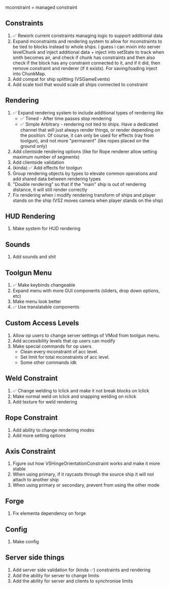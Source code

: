 mconstraint = managed constraint

## Constraints
1. ✅ Rework current constraints managing logic to support additional data
2. Expand mconstraints and rendering system to allow for mconstraints to be tied to blocks instead to whole ships. I guess i can mixin into server levelChunk and inject additional data + inject into setState to track when smth becomes air, and check if chunk has constraints and then also check if the block has any constraint connected to it, and if it did, then remove constraint and renderer (if it exists). For saving/loading inject into ChunkMap.
3. Add compat for ship splitting (VSGameEvents)
4. Add scale tool that would scale all ships connected to constraint

## Rendering
1. ✅ Expand rendering system to include additional types of rendering like
   * ✅ Timed - After time passes stop rendering
   * ✅ Simple Arbitrary - rendering not tied to ships. Have a dedicated channel that will just always render things, or render depending on the position. Of course, it can only be used for effects (ray from toolgun), and not more "permanent" (like ropes placed on the ground only)  
2. Add clientside rendering options (like for Rope renderer allow setting maximum number of segments)
3. Add clientside validation 
4. (kinda) ✅ Add effects for toolgun
5. Group rendering objects by types to elevate common operations and add shared data between rendering types
6. "Double rendering" so that if the "main" ship is out of rendering distance, it will still render correctly
7. Fix rendering when i modify rendering transform of ships and player stands on the ship (VS2 moves camera when player stands on the ship) 

## HUD Rendering
1. Make system for HUD rendering

## Sounds
1. Add sounds and shit

## Toolgun Menu
1. ✅ Make keybinds changeable
2. Expand menu with more GUI components (sliders, drop down options, etc)
3. Make menu look better
4. ✅ Use translatable components

## Custom Access Levels
1. Allow op users to change server settings of VMod from toolgun menu.
2. Add accessibility levels that op users can modify
3. Make special commands for op users
    * Clean every mconstraint of acc level.
    * Set limit for total mconstraints of acc level.
    * Some other commands idk

## Weld Constraint
1. ✅ Change welding to lclick and make it not break blocks on lclick
2. Make normal weld on lclick and snapping welding on rclick
3. Add texture for weld rendering

## Rope Constraint
1. Add ability to change rendering modes
2. Add more setting options

## Axis Constraint
1. Figure out how VSHingeOrientationConstraint works and make it more stable
2. When using primary, if it raycasts through the source ship it will not attach to another ship
3. When using primary or secondary, prevent from using the other mode

## Forge
1. Fix elementa dependency on forge

## Config
1. Make config

## Server side things
1. Add server side validation for (kinda ✅) constraints and rendering
2. Add the ability for server to change limits
3. Add the ability for server and clients to synchronise limits